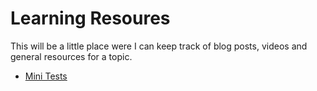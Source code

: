 # Learning Resoures

This will be a little place were I can keep track of blog posts, videos and general
resources for a topic.

- [Mini Tests](mini_tests/README.md)
